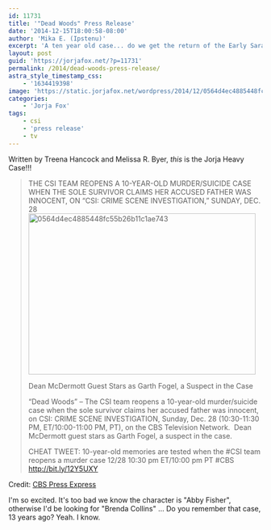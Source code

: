 ```yaml
---
id: 11731
title: '"Dead Woods" Press Release'
date: '2014-12-15T18:00:58-08:00'
author: 'Mika E. (Ipstenu)'
excerpt: 'A ten year old case... do we get the return of the Early Sara Sidle Wig?'
layout: post
guid: 'https://jorjafox.net/?p=11731'
permalink: /2014/dead-woods-press-release/
astra_style_timestamp_css:
    - '1634419398'
image: 'https://static.jorjafox.net/wordpress/2014/12/0564d4ec4885448fc55b26b11c1ae7433.png'
categories:
    - 'Jorja Fox'
tags:
    - csi
    - 'press release'
    - tv
---
```


Written by Treena Hancock and Melissa R. Byer, _this_ is the Jorja Heavy Case!!!
<blockquote>THE CSI TEAM REOPENS A 10-YEAR-OLD MURDER/SUICIDE CASE WHEN THE SOLE SURVIVOR CLAIMS HER ACCUSED FATHER WAS INNOCENT, ON “CSI: CRIME SCENE INVESTIGATION,” SUNDAY, DEC. 28

<img class="aligncenter size-full wp-image-11732" src="//static.jorjafox.net/wordpress/2014/12/0564d4ec4885448fc55b26b11c1ae7432.png" alt="0564d4ec4885448fc55b26b11c1ae743" width="450" height="319" />

Dean McDermott Guest Stars as Garth Fogel, a Suspect in the Case

“Dead Woods” – The CSI team reopens a 10-year-old murder/suicide case when the sole survivor claims her accused father was innocent, on CSI: CRIME SCENE INVESTIGATION, Sunday, Dec. 28 (10:30-11:30 PM, ET/10:00-11:00 PM, PT), on the CBS Television Network.  Dean McDermott guest stars as Garth Fogel, a suspect in the case.

CHEAT TWEET: 10-year-old memories are tested when the #CSI team reopens a murder case 12/28 10:30 pm ET/10:00 pm PT #CBS http://bit.ly/12Y5UXY</blockquote>
Credit: <a href="http://www.cbspressexpress.com/cbs-entertainment/releases/view?id=41513">CBS Press Express</a>

I'm so excited. It's too bad we know the character is "Abby Fisher", otherwise I'd be looking for "Brenda Collins" ... Do you remember that case, 13 years ago? Yeah. I know.
